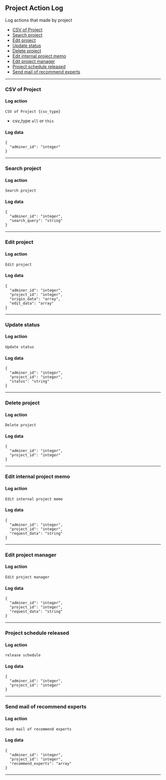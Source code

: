 ## Project Action Log
Log actions that made by project

* [CSV of Project](#csv-of-project)
* [Search project](#search-project)
* [Edit project](#edit-project)
* [Update status](#update-status)
* [Delete project](#delete-project)
* [Edit internal project memo](#edit-internal-project-memo)
* [Edit project manager](#edit-project-manager)
* [Project schedule released](#project-schedule-released)
* [Send mail of recommend experts](#send-mail-of-recommend-experts)

---

### CSV of Project

#### Log action
`CSV of Project {csv_type}`

* csv_type
    `all` or `this`

#### Log data

    {
      "adminer_id": "integer"
    }

---

### Search project

#### Log action
`Search project`

#### Log data

    {
      "adminer_id": "integer",
      "search_query": "string"
    }
    
---

### Edit project

#### Log action
`Edit project`

#### Log data

    {
      "adminer_id": "integer",
      "project_id": "integer",
      "origin_data": "array",
      "edit_data": "array"
    }
    
---

### Update status

#### Log action
`Update status`

#### Log data

    {
      "adminer_id": "integer",
      "project_id": "integer",
      "status": "string"
    }
    
---

### Delete project

#### Log action
`Delete project`

#### Log data

    {
      "adminer_id": "integer",
      "project_id": "integer"
    }
    
---

### Edit internal project memo

#### Log action
`Edit internal project memo`

#### Log data

    {
      "adminer_id": "integer",
      "project_id": "integer",
      "request_data": "string"
    }
    
---

### Edit project manager

#### Log action
`Edit project manager`

#### Log data

    {
      "adminer_id": "integer",
      "project_id": "integer",
      "request_data": "string"
    }
    
---

### Project schedule released

#### Log action
`release schedule`

#### Log data

    {
      "adminer_id": "integer",
      "project_id": "integer"
    }
    
---

### Send mail of recommend experts

#### Log action
`Send mail of recommend experts`

#### Log data

    {
      "adminer_id": "integer",
      "project_id": "integer",
      "recommend_experts": "array"
    }
    
---
